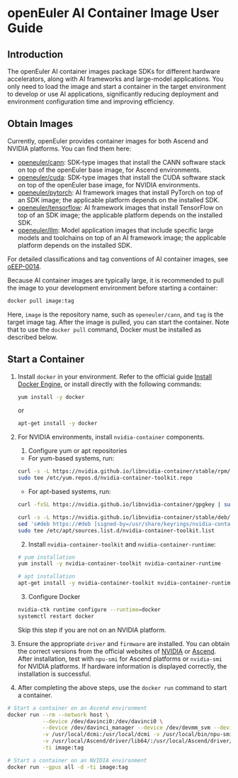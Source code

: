 # openEuler AI Container Image User Guide

## Introduction

The openEuler AI container images package SDKs for different hardware accelerators, along with AI frameworks and large-model applications. You only need to load the image and start a container in the target environment to develop or use AI applications, significantly reducing deployment and environment configuration time and improving efficiency.

## Obtain Images

Currently, openEuler provides container images for both Ascend and NVIDIA platforms. You can find them here:

- [openeuler/cann](https://hub.docker.com/r/openeuler/cann): SDK-type images that install the CANN software stack on top of the openEuler base image, for Ascend environments.
- [openeuler/cuda](https://hub.docker.com/r/openeuler/cuda): SDK-type images that install the CUDA software stack on top of the openEuler base image, for NVIDIA environments.
- [openeuler/pytorch](https://hub.docker.com/r/openeuler/pytorch): AI framework images that install PyTorch on top of an SDK image; the applicable platform depends on the installed SDK.
- [openeuler/tensorflow](https://hub.docker.com/r/openeuler/tensorflow): AI framework images that install TensorFlow on top of an SDK image; the applicable platform depends on the installed SDK.
- [openeuler/llm](https://hub.docker.com/r/openeuler/tensorrt): Model application images that include specific large models and toolchains on top of an AI framework image; the applicable platform depends on the installed SDK.

For detailed classifications and tag conventions of AI container images, see [oEEP-0014](https://gitee.com/openeuler/TC/blob/master/oEEP/oEEP-0014%20openEuler%20AI容器镜像软件栈规范.md).

Because AI container images are typically large, it is recommended to pull the image to your development environment before starting a container:

```sh
docker pull image:tag
```

Here, `image` is the repository name, such as `openeuler/cann`, and `tag` is the target image tag. After the image is pulled, you can start the container. Note that to use the `docker pull` command, Docker must be installed as described below.

## Start a Container

1. Install `docker` in your environment. Refer to the official guide [Install Docker Engine](https://docs.docker.com/engine/install/), or install directly with the following commands:

    ```sh
    yum install -y docker
    ```

    or

    ```sh
    apt-get install -y docker
    ```

2. For NVIDIA environments, install `nvidia-container` components.

    1) Configure yum or apt repositories
    - For yum-based systems, run:

    ```sh
    curl -s -L https://nvidia.github.io/libnvidia-container/stable/rpm/nvidia-container-toolkit.repo | \
    sudo tee /etc/yum.repos.d/nvidia-container-toolkit.repo
    ```

    - For apt-based systems, run:

    ```sh
    curl -fsSL https://nvidia.github.io/libnvidia-container/gpgkey | sudo gpg --dearmor -o /usr/share/keyrings/nvidia-container-toolkit-keyring.gpg
    ```

    ```sh
    curl -s -L https://nvidia.github.io/libnvidia-container/stable/deb/nvidia-container-toolkit.list | \
    sed 's#deb https://#deb [signed-by=/usr/share/keyrings/nvidia-container-toolkit-keyring.gpg] https://#g' | \
    sudo tee /etc/apt/sources.list.d/nvidia-container-toolkit.list
    ```

    2) Install `nvidia-container-toolkit` and `nvidia-container-runtime`:

    ```sh
    # yum installation
    yum install -y nvidia-container-toolkit nvidia-container-runtime
    ```

    ```sh
    # apt installation
    apt-get install -y nvidia-container-toolkit nvidia-container-runtime
    ```

    3) Configure Docker

    ```sh
    nvidia-ctk runtime configure --runtime=docker
    systemctl restart docker
    ```

    Skip this step if you are not on an NVIDIA platform.

3. Ensure the appropriate `driver` and `firmware` are installed. You can obtain the correct versions from the official websites of [NVIDIA](https://www.nvidia.com/) or [Ascend](https://www.hiascend.com/). After installation, test with `npu-smi` for Ascend platforms or `nvidia-smi` for NVIDIA platforms. If hardware information is displayed correctly, the installation is successful.

4. After completing the above steps, use the `docker run` command to start a container.

```sh
# Start a container on an Ascend environment
docker run --rm --network host \
           --device /dev/davinci0:/dev/davinci0 \
           --device /dev/davinci_manager --device /dev/devmm_svm --device /dev/hisi_hdc \
           -v /usr/local/dcmi:/usr/local/dcmi -v /usr/local/bin/npu-smi:/usr/local/bin/npu-smi \
           -v /usr/local/Ascend/driver/lib64/:/usr/local/Ascend/driver/lib64/ \
           -ti image:tag
```

```sh
# Start a container on an NVIDIA environment
docker run --gpus all -d -ti image:tag
```
